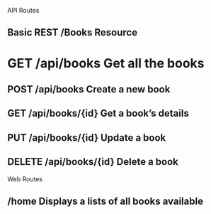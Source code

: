 API Routes
## Basic REST /Books Resource
# GET /api/books Get all the books
## POST /api/books Create a new book
## GET /api/books/{id} Get a book’s details
## PUT /api/books/{id} Update a  book
## DELETE /api/books/{id} Delete a book


Web Routes

## /home Displays a lists of all books available 
